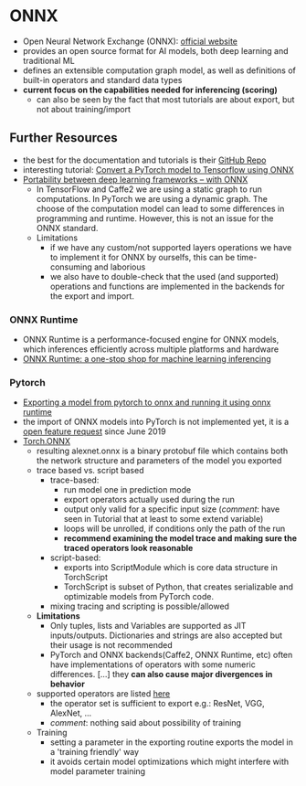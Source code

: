 # ONNX

- Open Neural Network Exchange (ONNX): [official website](https://onnx.ai/about.html)
- provides an open source format for AI models, both deep learning and traditional ML
- defines an extensible computation graph model, as well as definitions of built-in operators and standard data types
- **current focus on the capabilities needed for inferencing (scoring)**
    - can also be seen by the fact that most tutorials are about export, but not about training/import

## Further Resources
- the best for the documentation and tutorials is their [GitHub Repo](https://github.com/onnx/onnx)
- interesting tutorial: [Convert a PyTorch model to Tensorflow using ONNX](https://github.com/onnx/tutorials/blob/master/tutorials/PytorchTensorflowMnist.ipynb)
- [Portability between deep learning frameworks – with ONNX](https://blog.codecentric.de/en/2019/08/portability-deep-learning-frameworks-onnx/)
    - In TensorFlow and Caffe2 we are using a static graph to run computations. In PyTorch we are using a dynamic graph.
     The choose of the computation model can lead to some differences in programming and runtime. However, this is not 
     an issue for the ONNX standard. 
    - Limitations
        - if we have any custom/not supported layers operations we have to implement it for ONNX by ourselfs, 
        this can be time-consuming and laborious
        - we also have to double-check that the used (and supported) operations and functions are implemented in the 
        backends for the export and import.


### ONNX Runtime
- ONNX Runtime is a performance-focused engine for ONNX models, which inferences efficiently across multiple platforms and hardware
- [ONNX Runtime: a one-stop shop for machine learning inferencing](https://cloudblogs.microsoft.com/opensource/2019/05/22/onnx-runtime-machine-learning-inferencing-0-4-release/)



### Pytorch
- [Exporting a model from pytorch to onnx and running it using onnx runtime](https://pytorch.org/tutorials/advanced/super_resolution_with_onnxruntime.html)
- the import of ONNX models into PyTorch is not implemented yet, it is a [open feature request](https://github.com/pytorch/pytorch/issues/21683)
 since June 2019  
- [Torch.ONNX](https://pytorch.org/docs/master/onnx.html)
    - resulting alexnet.onnx is a binary protobuf file which contains both the network structure and parameters of the model you exported
    - trace based vs. script based
        - trace-based: 
            - run model one in prediction mode
            - export operators actually used during the run 
            - output only valid for a specific input size 
            (*comment*: have seen in Tutorial that at least to some extend variable)
            - loops will be unrolled, if conditions only the path of the run 
            - **recommend examining the model trace and making sure the traced operators look reasonable**
        - script-based:
            - exports into ScriptModule which is core data structure in TorchScript 
            - TorchScript is subset of Python, that creates serializable and optimizable models from PyTorch code.
        - mixing tracing and scripting is possible/allowed
    - **Limitations**
        - Only tuples, lists and Variables are supported as JIT inputs/outputs. Dictionaries and strings are also 
        accepted but their usage is not recommended
        - PyTorch and ONNX backends(Caffe2, ONNX Runtime, etc) often have implementations of operators with some numeric
         differences. [...] they **can also cause major divergences in behavior**
    - supported operators are listed [here](https://pytorch.org/docs/master/onnx.html#supported-operators)
        - the operator set is sufficient to export e.g.: ResNet, VGG, AlexNet, ...
        - *comment*: nothing said about possibility of training  
    - Training
        - setting a parameter in the exporting routine exports the model in a 'training friendly' way
        - it avoids certain model optimizations which might interfere with model parameter training
        
        
        
        
        
        
        
        
        
        
        
        
        
        
        
        
        
    
    












